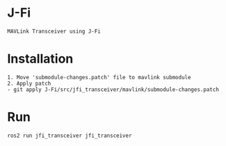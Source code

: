 # J-Fi

```
MAVLink Transceiver using J-Fi
```

# Installation

```
1. Move 'submodule-changes.patch' file to mavlink submodule
2. Apply patch
- git apply J-Fi/src/jfi_transceiver/mavlink/submodule-changes.patch
```

# Run 

```
ros2 run jfi_transceiver jfi_transceiver
```
